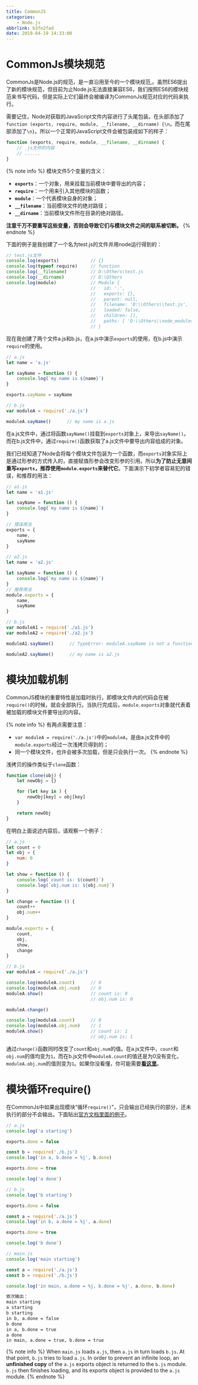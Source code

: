 ```yaml
---
title: CommonJS
categories:
    - Node.js
abbrlink: b3fe2fad
date: 2019-04-19 14:33:00
---
```


# CommonJs模块规范

CommonJs是Node.js的规范，是一直沿用至今的一个模块规范,。虽然ES6提出了新的模块规范，但目前为止Node.js无法直接兼容ES6，我们按照ES6的模块规范来书写代码，但是实际上它们最终会被编译为CommonJs规范对应的代码来执行。

需要记住，Node对获取的JavaScript文件内容进行了头尾包装。在头部添加了`function (exports, require, module, __filename, __dirname) {\n`，而在尾部添加了`\n}`。所以一个正常的JavaScript文件会被包装成如下的样子：

```js
function (exports, require, module, __filename, __dirname) {
    // .js文件的内容
    // ......
}
```

{% note info %}
模块文件5个变量的含义：
- **`exports`**：一个对象，用来挂载当前模块中要导出的内容；
- **`require`**：一个用来引入其他模块的函数；
- **`module`**：一个代表模块自身的对象；
- **`__filename`**：当前模块文件的绝对路径；
- **`__dirname`**：当前模块文件所在目录的绝对路径。

**注意千万不要重写这些变量，否则会导致它们与模块文件之间的联系被切断。**
{% endnote %}

下面的例子是我创建了一个名为test.js的文件并用node运行得到的：

```js
// test.js文件
console.log(exports)            // {}
console.log(typeof require)     // function
console.log(__filename)         // D:\Others\test.js
console.log(__dirname)          // D:\Others
console.log(module)             // Module {
                                //   id: '.',
                                //   exports: {},
                                //   parent: null,
                                //   filename: 'D:\\Others\\test.js',
                                //   loaded: false,
                                //   children: [],
                                //   paths: [ 'D:\\Others\\node_modules', 'D:\\node_modules' ]
                                // }
```

现在我创建了两个文件a.js和b.js，在a.js中演示`exports`的使用，在b.js中演示`require`的使用。

```js
// a.js
let name = 'a.js'

let sayName = function () {
    console.log(`my name is ${name}`)
}

exports.sayName = sayName
```
```js
// b.js
var moduleA = require('./a.js')

moduleA.sayName()      // my name is a.js
```

在a.js文件中，通过将函数`sayName()`挂载到`exports`对象上，来导出`sayName()`。而在b.js文件中，通过`require()`函数获取了a.js文件中要导出内容组成的对象。

我们已经知道了Node会将每个模块文件包装为一个函数，而`exports`对象实际上是通过形参的方式传入的，直接赋值形参会改变形参的引用。所以**为了防止无意间重写`exports`，推荐使用`module.exports`来替代它**。下面演示下初学者容易犯的错误，和推荐的用法：

```js
// a1.js
let name = 'a1.js'

let sayName = function () {
    console.log(`my name is ${name}`)
}

// 错误用法
exports = {
    name,
    sayName
}
```
```js
// a2.js
let name = 'a2.js'

let sayName = function () {
    console.log(`my name is ${name}`)
}
// 推荐用法
module.exports = {
    name,
    sayName
}
```
```js
// b.js
var moduleA1 = require('./a1.js')
var moduleA2 = require('./a2.js')

moduleA1.sayName()      // TypeError: moduleA.sayName is not a function

moduleA2.sayName()      // my name is a2.js
```

# 模块加载机制

CommonJS模块的重要特性是加载时执行，即模块文件内的代码会在被`require()`的时候，就会全部执行。当执行完成后，`module.exports`对象就代表着被加载的模块文件要导出的内容。

{% note info %}
有两点需要注意：
- `var moduleA = require('./a.js')`中的`moduleA`，是由a.js文件中的`module.exports`经过一次浅拷贝得到的；
- 同一个模块文件，也许会被多次加载，但是只会执行一次。
{% endnote %}

浅拷贝的操作类似于`clone`函数：

```js
function clone(obj) {
    let newObj = {}

    for (let key in ) {
        newObj[key] = obj[key]
    }

    return newObj
}
```

在明白上面说述内容后，请观察一个例子：

```js
// a.js
let count = 0
let obj = {
    num: 0
}

let show = function () {
    console.log(`count is: ${count}`)
    console.log(`obj.num is: ${obj.num}`)
}

let change = function () {
    count++
    obj.num++
}

module.exports = {
    count,
    obj,
    show,
    change
}
```
```js
// b.js
var moduleA = require('./a.js')

console.log(moduleA.count)      // 0
console.log(moduleA.obj.num)    // 0
moduleA.show()                  // count is: 0
                                // obj.num is: 0

moduleA.change()

console.log(moduleA.count)      // 0
console.log(moduleA.obj.num)    // 1
moduleA.show()                  // count is: 1
                                // obj.num is: 1
```

通过`change()`函数同时改变了`count`和`obj.num`的值。在a.js文件中，`count`和`obj.num`的值均变为`1`，而在b.js文件中`moduleA.count`的值还是为0没有变化，`moduleA.obj.num`的值则变为`1`。如果你没看懂，你可能需要[**看这里**](https://aadonkeyz.com/posts/9b1cd8c7/#复制变量值)。

# 模块循环require()

在CommonJs中如果出现模块“循环`require()`”，只会输出已经执行的部分，还未执行的部分不会输出。下面贴出[官方文档里面的例子](https://nodejs.org/api/modules.html#modules_cycles)。

```js
// a.js
console.log('a starting')

exports.done = false

const b = require('./b.js')
console.log('in a, b.done = %j', b.done)

exports.done = true

console.log('a done')
```
```js
// b.js
console.log('b starting')

exports.done = false

const a = require('./a.js')
console.log('in b, a.done = %j', a.done)

exports.done = true

console.log('b done')
```
```js
// main.js
console.log('main starting')

const a = require('./a.js')
const b = require('./b.js')

console.log('in main, a.done = %j, b.done = %j', a.done, b.done)
```
```md
依次输出：
main starting
a starting
b starting
in b, a.done = false
b done
in a, b.done = true
a done
in main, a.done = true, b.done = true
```

{% note info %}
When `main.js` loads `a.js`, then `a.js` in turn loads `b.js`. At that point, `b.js` tries to load `a.js`. In order to prevent an infinite loop, an **unfinished copy** of the `a.js` exports object is returned to the `b.js` module. `b.js` then finishes loading, and its exports object is provided to the `a.js` module.
{% endnote %}